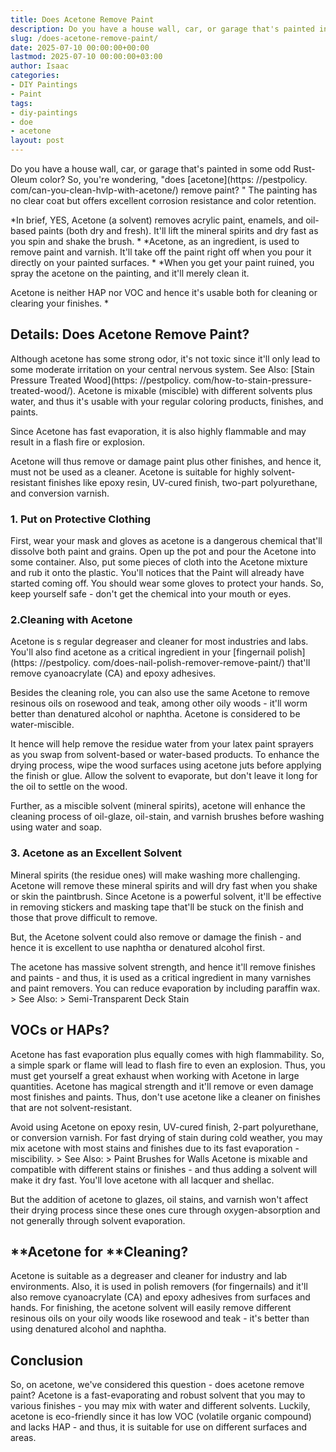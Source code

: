 ```yaml
---
title: Does Acetone Remove Paint
description: Do you have a house wall, car, or garage that's painted in some odd Rust-Oleum color? So, you're wondering, "does acetone remove paint?" The painting has no...
slug: /does-acetone-remove-paint/
date: 2025-07-10 00:00:00+00:00
lastmod: 2025-07-10 00:00:00+03:00
author: Isaac
categories:
- DIY Paintings
- Paint
tags:
- diy-paintings
- doe
- acetone
layout: post
---
```


Do you have a house wall, car, or garage that's painted in some odd Rust-Oleum color? So, you're wondering, "does [acetone](https: //pestpolicy. com/can-you-clean-hvlp-with-acetone/) remove paint? " The painting has no clear coat but offers excellent corrosion resistance and color retention.

*In brief, YES, Acetone (a solvent) removes acrylic paint, enamels, and oil-based paints (both dry and fresh). It'll lift the mineral spirits and dry fast as you spin and shake the brush. * *Acetone, as an ingredient, is used to remove paint and varnish. It'll take off the paint right off when you pour it directly on your painted surfaces. * *When you get your paint ruined, you spray the acetone on the painting, and it'll merely clean it.

Acetone is neither HAP nor VOC and hence it's usable both for cleaning or clearing your finishes. *

##  Details: Does Acetone Remove Paint?

Although acetone has some strong odor, it's not toxic since it'll only lead to some moderate irritation on your central nervous system. See Also: [Stain Pressure Treated Wood](https: //pestpolicy. com/how-to-stain-pressure-treated-wood/). Acetone is mixable (miscible) with different solvents plus water, and thus it's usable with your regular coloring products, finishes, and paints.

Since Acetone has fast evaporation, it is also highly flammable and may result in a flash fire or explosion.

Acetone will thus remove or damage paint plus other finishes, and hence it, must not be used as a cleaner. Acetone is suitable for highly solvent-resistant finishes like epoxy resin, UV-cured finish, two-part polyurethane, and conversion varnish.

###  1. Put on Protective Clothing

First, wear your mask and gloves as acetone is a dangerous chemical that'll dissolve both paint and grains. Open up the pot and pour the Acetone into some container. Also, put some pieces of cloth into the Acetone mixture and rub it onto the plastic. You'll notices that the Paint will already have started coming off. You should wear some gloves to protect your hands. So, keep yourself safe - don't get the chemical into your mouth or eyes.

###  2.Cleaning with Acetone

Acetone is s regular degreaser and cleaner for most industries and labs. You'll also find acetone as a critical ingredient in your [fingernail polish](https: //pestpolicy. com/does-nail-polish-remover-remove-paint/) that'll remove cyanoacrylate (CA) and epoxy adhesives.

Besides the cleaning role, you can also use the same Acetone to remove resinous oils on rosewood and teak, among other oily woods - it'll worm better than denatured alcohol or naphtha. Acetone is considered to be water-miscible.

It hence will help remove the residue water from your latex paint sprayers as you swap from solvent-based or water-based products. To enhance the drying process, wipe the wood surfaces using acetone juts before applying the finish or glue. Allow the solvent to evaporate, but don't leave it long for the oil to settle on the wood.

Further, as a miscible solvent (mineral spirits), acetone will enhance the cleaning process of oil-glaze, oil-stain, and varnish brushes before washing using water and soap.

###  3. Acetone as an Excellent Solvent

Mineral spirits (the residue ones) will make washing more challenging. Acetone will remove these mineral spirits and will dry fast when you shake or skin the paintbrush. Since Acetone is a powerful solvent, it'll be effective in removing stickers and masking tape that'll be stuck on the finish and those that prove difficult to remove.

But, the Acetone solvent could also remove or damage the finish - and hence it is excellent to use naphtha or denatured alcohol first.

The acetone has massive solvent strength, and hence it'll remove finishes and paints - and thus, it is used as a critical ingredient in many varnishes and paint removers. You can reduce evaporation by including paraffin wax. > See Also: > Semi-Transparent Deck Stain

##  VOCs or HAPs?

Acetone has fast evaporation plus equally comes with high flammability. So, a simple spark or flame will lead to flash fire to even an explosion. Thus, you must get yourself a great exhaust when working with Acetone in large quantities. Acetone has magical strength and it'll remove or even damage most finishes and paints. Thus, don't use acetone like a cleaner on finishes that are not solvent-resistant.

Avoid using Acetone on epoxy resin, UV-cured finish, 2-part polyurethane, or conversion varnish. For fast drying of stain during cold weather, you may mix acetone with most stains and finishes due to its fast evaporation - miscibility. > See Also: > Paint Brushes for Walls Acetone is mixable and compatible with different stains or finishes - and thus adding a solvent will make it dry fast. You'll love acetone with all lacquer and shellac.

But the addition of acetone to glazes, oil stains, and varnish won't affect their drying process since these ones cure through oxygen-absorption and not generally through solvent evaporation.

##  **Acetone for **Cleaning?

Acetone is suitable as a degreaser and cleaner for industry and lab environments. Also, it is used in polish removers (for fingernails) and it'll also remove cyanoacrylate (CA) and epoxy adhesives from surfaces and hands. For finishing, the acetone solvent will easily remove different resinous oils on your oily woods like rosewood and teak - it's better than using denatured alcohol and naphtha.

##  Conclusion

So, on acetone, we've considered this question - does acetone remove paint? Acetone is a fast-evaporating and robust solvent that you may to various finishes - you may mix with water and different solvents. Luckily, acetone is eco-friendly since it has low VOC (volatile organic compound) and lacks HAP - and thus, it is suitable for use on different surfaces and areas.
